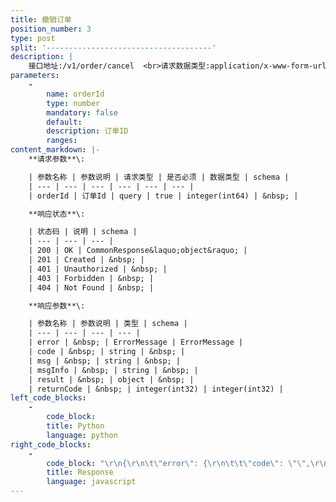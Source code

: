 ```yaml
---
title: 撤销订单
position_number: 3
type: post
split: '-------------------------------------'
description: |
    接口地址:/v1/order/cancel  <br>请求数据类型:application/x-www-form-urlencoded
parameters:
    -
        name: orderId
        type: number
        mandatory: false
        default:
        description: 订单ID
        ranges:
content_markdown: |-
    **请求参数**\:

    | 参数名称 | 参数说明 | 请求类型 | 是否必须 | 数据类型 | schema |
    | --- | --- | --- | --- | --- | --- |
    | orderId | 订单Id | query | true | integer(int64) | &nbsp; |

    **响应状态**\:

    | 状态码 | 说明 | schema |
    | --- | --- | --- |
    | 200 | OK | CommonResponse&laquo;object&raquo; |
    | 201 | Created | &nbsp; |
    | 401 | Unauthorized | &nbsp; |
    | 403 | Forbidden | &nbsp; |
    | 404 | Not Found | &nbsp; |

    **响应参数**\:

    | 参数名称 | 参数说明 | 类型 | schema |
    | --- | --- | --- | --- |
    | error | &nbsp; | ErrorMessage | ErrorMessage |
    | code | &nbsp; | string | &nbsp; |
    | msg | &nbsp; | string | &nbsp; |
    | msgInfo | &nbsp; | string | &nbsp; |
    | result | &nbsp; | object | &nbsp; |
    | returnCode | &nbsp; | integer(int32) | integer(int32) |
left_code_blocks:
    -
        code_block:
        title: Python
        language: python
right_code_blocks:
    -
        code_block: "\r\n{\r\n\t\"error\": {\r\n\t\t\"code\": \"\",\r\n\t\t\"msg\": \"\"\r\n\t},\r\n\t\"msgInfo\": \"\",\r\n\t\"result\": {},\r\n\t\"returnCode\": 0\r\n}\r\n"
        title: Response
        language: javascript
---
```

